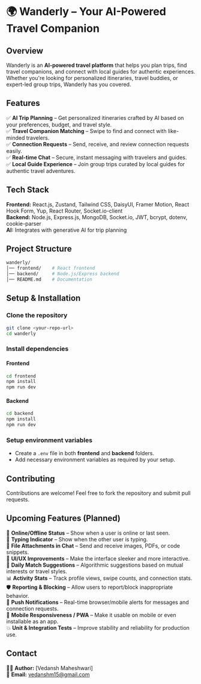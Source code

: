 # 🌍 Wanderly – Your AI-Powered Travel Companion

## Overview

Wanderly is an **AI-powered travel platform** that helps you plan trips, find travel companions, and connect with local guides for authentic experiences. Whether you're looking for personalized itineraries, travel buddies, or expert-led group trips, Wanderly has you covered.

## Features

✅ **AI Trip Planning** – Get personalized itineraries crafted by AI based on your preferences, budget, and travel style.  
✅ **Travel Companion Matching** – Swipe to find and connect with like-minded travelers.  
✅ **Connection Requests** – Send, receive, and review connection requests easily.  
✅ **Real-time Chat** – Secure, instant messaging with travelers and guides.  
✅ **Local Guide Experience** – Join group trips curated by local guides for authentic travel adventures.

## Tech Stack

**Frontend:** React.js, Zustand, Tailwind CSS, DaisyUI, Framer Motion, React Hook Form, Yup, React Router, Socket.io-client  
**Backend:** Node.js, Express.js, MongoDB, Socket.io, JWT, bcrypt, dotenv, cookie-parser  
**AI:** Integrates with generative AI for trip planning

## Project Structure

```bash
wanderly/
│── frontend/    # React frontend
│── backend/     # Node.js/Express backend
│── README.md    # Documentation
```

## Setup & Installation

### Clone the repository

```bash
git clone <your-repo-url>
cd wanderly
```

### Install dependencies

#### Frontend

```bash
cd frontend
npm install
npm run dev
```

#### Backend

```bash
cd backend
npm install
npm run dev
```

### Setup environment variables

- Create a `.env` file in both **frontend** and **backend** folders.
- Add necessary environment variables as required by your setup.

## Contributing

Contributions are welcome! Feel free to fork the repository and submit pull requests.

## Upcoming Features (Planned)

🚧 **Online/Offline Status** – Show when a user is online or last seen.  
💬 **Typing Indicator** – Show when the other user is typing.  
📎 **File Attachments in Chat** – Send and receive images, PDFs, or code snippets.  
🎨 **UI/UX Improvements** – Make the interface sleeker and more interactive.   
🎯 **Daily Match Suggestions** – Algorithmic suggestions based on mutual interests or travel styles.  
📊 **Activity Stats** – Track profile views, swipe counts, and connection stats.  
🛡️ **Reporting & Blocking** – Allow users to report/block inappropriate behavior.  
🔔 **Push Notifications** – Real-time browser/mobile alerts for messages and connection requests.  
📱 **Mobile Responsiveness / PWA** – Make it usable on mobile or even installable as an app.  
💥 **Unit & Integration Tests** – Improve stability and reliability for production use.

## Contact

👨‍💻 **Author:** [Vedansh Maheshwari]  
📧 **Email:** vedanshm15@gmail.com
